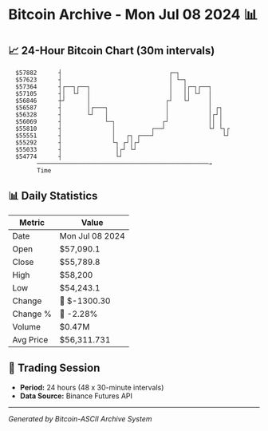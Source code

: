 # Bitcoin Archive - Mon Jul 08 2024 📊

## 📈 24-Hour Bitcoin Chart (30m intervals)

```
  $57882      ┤                              ┌─┐               
  $57623      ┤                              │ └─┐             
  $57364      ┤┌──┐┌──┐                      │   │┌─┐┌──┐      
  $57105      ┤│  └┘  │                      │   ││ └┘  │      
  $56846      ┼┘      │                     ┌┘   └┘     │      
  $56587      ┤       │┌───┐                │           │ ┌┐   
  $56328      ┤       └┘   │                │           │┌┘│   
  $56069      ┤            └─┐             ┌┘           ││ │   
  $55810      ┤              │          ┌──┘            └┘ └┐┌ 
  $55551      ┤              │   ┌┐ ┌───┘                   └┘ 
  $55292      ┤              └┐ ┌┘│┌┘                          
  $55033      ┤               │┌┘ └┘                           
  $54774      ┤               └┘                               
        ────────────────────────────────────────────────→
        Time
```

## 📊 Daily Statistics

| Metric | Value |
|--------|-------|
| Date | Mon Jul 08 2024 |
| Open | $57,090.1 |
| Close | $55,789.8 |
| High | $58,200 |
| Low | $54,243.1 |
| Change | 🔴 $-1300.30 |
| Change % | 🔴 -2.28% |
| Volume | $0.47M |
| Avg Price | $56,311.731 |

## 📅 Trading Session

- **Period:** 24 hours (48 x 30-minute intervals)
- **Data Source:** Binance Futures API

---
*Generated by Bitcoin-ASCII Archive System*
